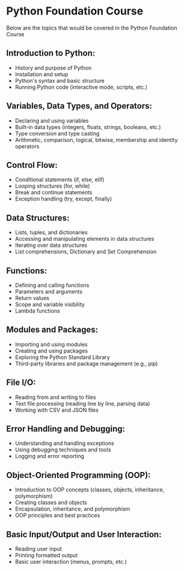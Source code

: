 # Python Foundation Course

Below are the topics that would be covered in the Python Foundation Course 

## Introduction to Python:

* History and purpose of Python
* Installation and setup
* Python's syntax and basic structure
* Running Python code (interactive mode, scripts, etc.)

## Variables, Data Types, and Operators:

* Declaring and using variables
* Built-in data types (integers, floats, strings, booleans, etc.)
* Type conversion and type casting
* Arithmetic, comparison, logical, bitwise, membership and identity operators

## Control Flow:

* Conditional statements (if, else, elif)
* Looping structures (for, while)
* Break and continue statements
* Exception handling (try, except, finally)

## Data Structures:

* Lists, tuples, and dictionaries
* Accessing and manipulating elements in data structures
* Iterating over data structures
* List comprehensions, Dictionary and Set Comprehension

## Functions:

* Defining and calling functions
* Parameters and arguments
* Return values
* Scope and variable visibility
* Lambda functions

## Modules and Packages:

* Importing and using modules
* Creating and using packages
* Exploring the Python Standard Library
* Third-party libraries and package management (e.g., pip)

## File I/O:

* Reading from and writing to files
* Text file processing (reading line by line, parsing data)
* Working with CSV and JSON files

## Error Handling and Debugging:

* Understanding and handling exceptions
* Using debugging techniques and tools
* Logging and error reporting

## Object-Oriented Programming (OOP):

* Introduction to OOP concepts (classes, objects, inheritance, polymorphism)
* Creating classes and objects
* Encapsulation, inheritance, and polymorphism
* OOP principles and best practices

## Basic Input/Output and User Interaction:

* Reading user input
* Printing formatted output
* Basic user interaction (menus, prompts, etc.)
